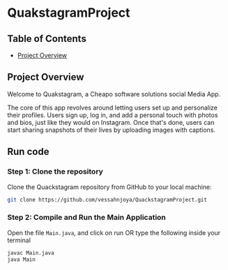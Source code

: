 # QuakstagramProject

## Table of Contents

- [Project Overview](#project-overview)

## Project Overview

Welcome to Quakstagram, a Cheapo software solutions social Media App.

The core of this app revolves around letting users set up and personalize their profiles.
Users sign up, log in, and add a personal touch with photos and bios, just like they
would on Instagram. Once that's done, users can start sharing snapshots of their lives
by uploading images with captions.

## Run code

### Step 1: Clone the repository

Clone the Quackstagram repository from GitHub to your local machine:

```bash
git clone https://github.com/vessahnjoya/QuackstagramProject.git
```

### Step 2: Compile and Run the Main Application

Open the file `Main.java`, and click on run OR type the following inside your terminal

```bash
javac Main.java
java Main
```
